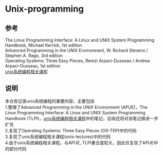 # Unix-programming  

## 参考  

The Linux Programming Interface: A Linux and UNIX System Programming Handbook, Michael Kerrisk, 1st edition  
Advanced Programming in the UNIX Environment, W. Richard Stevens / Stephen A. Rago, 3rd edition  
Operating Systems: Three Easy Pieces, Remzi Arpaci-Dusseau / Andrea Arpaci-Dusseau, 1st edition  
[unix系统编程相关课程](https://www.bilibili.com/video/BV1Yo4y1D7Ap)  

## 说明  

本仓库记录unix系统编程的重要内容，主要包括  
1.整理了Advanced Programming in the UNIX Environment (APUE)，The Linux Programming Interface: A Linux and UNIX System Programming Handbook (TLPI)，[unix系统编程相关课程](https://www.bilibili.com/video/BV1Yo4y1D7Ap)中的笔记，后续还将对该笔记做进一步扩充  
2.复现了Operating Systems: Three Easy Pieces (OS-TEP)中的代码  
3.复现了unix系统编程相关课程(unix-lectures)中的代码  
4.由于unix系统编程相关课程，与APUE, TLPI重合度较大，因此仅复现了APUE中的部分代码  
